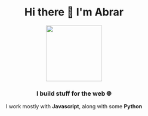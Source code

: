 <h1 align="center">Hi there 👋 I'm Abrar</h1>
<div id="header" align="center">
  <img src="https://media.giphy.com/media/v1.Y2lkPTc5MGI3NjExdWU0eGRueGJnODZxODJ6cHI1dHlxOWZ0MWhoNzJ0NTMyMGJjZ3FuYiZlcD12MV9pbnRlcm5hbF9naWZfYnlfaWQmY3Q9Zw/13twUEuUnCrEju/giphy.gif" width="150"/>
</div>
<h3 align="center">
  I build stuff for the web 🌐
</h3>
<p align="center">
  I work mostly with <strong>Javascript</strong>, along with some <strong>Python</strong>
</p>
  
